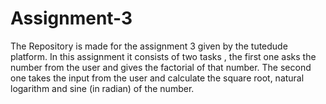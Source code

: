 # Assignment-3
The Repository is made for the assignment 3 given by the tutedude platform. In this assignment it consists of two tasks , the first one asks the number from the user and gives the factorial of that number. The second one takes the input from the user and calculate the square root, natural logarithm and sine (in radian) of the number.

